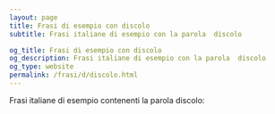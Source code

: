```yaml
---
layout: page
title: Frasi di esempio con discolo 
subtitle: Frasi italiane di esempio con la parola  discolo

og_title: Frasi di esempio con discolo 
og_description: Frasi italiane di esempio con la parola  discolo
og_type: website
permalink: /frasi/d/discolo.html
---
```


Frasi italiane di esempio contenenti la parola discolo:


